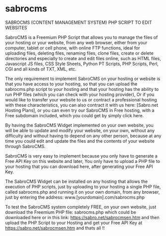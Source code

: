 # sabrocms
SABROCMS (CONTENT MANAGEMENT SYSTEM) PHP SCRIPT TO EDIT WEBSITES

SabroCMS is a Freemium PHP Script that allows you to manage the files of your hosting or your website, from any web browser, either from your computer, tablet or cell phone, with online FTP functions, ideal for uploading files, deleting files, renaming files, clone files, create or delete directories and especially to create and edit files online, such as HTML files, Javascript JS files, CSS Style Sheets, Python PT Scripts, PHP Scripts, Perl, CGI and all kinds of TXT, XML, etc.

The only requirement to implement SabroCMS on your hosting or website is that you have access to your hosting, so that you can upload the sabrocms.php script to your hosting and that your hosting has the ability to run PHP files (which you can check with your hosting provider), Or if you would like to transfer your website to us or contract a professional hosting with these characteristics, you can also contract it with us here: [Sabro.net Hosting Plans], or you can even try our SabroCMS in Free hosting, with a Free subdomain included, which you could get by simply click here.

By having the SabroCMS Widget implemented on your own website, you will be able to update and modify your website, on your own, without any difficulty and without having to depend on any other person, because at any time you could edit and update the files and the contents of your website through SabroCMS.

SabroCMS is very easy to implement because you only have to generate a Free API Key on this website and later, You only have to upload a PHP file to your hosting that you can download here, after generating your Free API Key.

The SabroCMS Widget can be installed on any hosting that allows the execution of PHP scripts, just by uploading to your hosting a single PHP file, called sabrocms.php and running it on your own domain, from any browser, just by entering the address: www.[yourdomain].com/sabrocms.php

To test the SabroCMS system completely FREE, on your own website, just download the  Freemium PHP file: sabrocms.php which could be downloaded here or in this link: https://sabro.net/sabrocmsen.htm and then upload the PHP Script to your  Hosting and get your Free API Key at https://sabro.net/sabrocmsen.htm  and thats all !!


